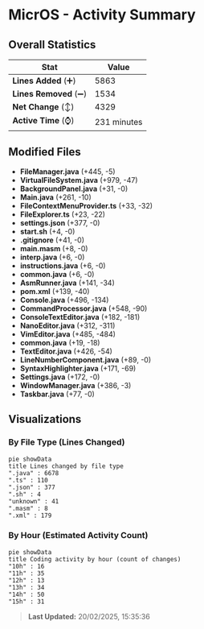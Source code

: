 # MicrOS - Activity Summary 

## Overall Statistics

| Stat                   | Value                                                             |
| ---------------------- | ----------------------------------------------------------------- |
| **Lines Added** (➕)   | 5863                                          |
| **Lines Removed** (➖) | 1534                                        |
| **Net Change** (↕)    | 4329                |
| **Active Time** (⌚)   | 231 minutes |


## Modified Files
- **FileManager.java** (+445, -5)
- **VirtualFileSystem.java** (+979, -47)
- **BackgroundPanel.java** (+31, -0)
- **Main.java** (+261, -10)
- **FileContextMenuProvider.ts** (+33, -32)
- **FileExplorer.ts** (+23, -22)
- **settings.json** (+377, -0)
- **start.sh** (+4, -0)
- **.gitignore** (+41, -0)
- **main.masm** (+8, -0)
- **interp.java** (+6, -0)
- **instructions.java** (+6, -0)
- **common.java** (+6, -0)
- **AsmRunner.java** (+141, -34)
- **pom.xml** (+139, -40)
- **Console.java** (+496, -134)
- **CommandProcessor.java** (+548, -90)
- **ConsoleTextEditor.java** (+182, -181)
- **NanoEditor.java** (+312, -311)
- **VimEditor.java** (+485, -484)
- **common.java** (+19, -18)
- **TextEditor.java** (+426, -54)
- **LineNumberComponent.java** (+89, -0)
- **SyntaxHighlighter.java** (+171, -69)
- **Settings.java** (+172, -0)
- **WindowManager.java** (+386, -3)
- **Taskbar.java** (+77, -0)

## Visualizations

### By File Type (Lines Changed)

```mermaid
pie showData
title Lines changed by file type
".java" : 6678
".ts" : 110
".json" : 377
".sh" : 4
"unknown" : 41
".masm" : 8
".xml" : 179
```

### By Hour (Estimated Activity Count)

```mermaid
pie showData
title Coding activity by hour (count of changes)
"10h" : 16
"11h" : 35
"12h" : 13
"13h" : 34
"14h" : 50
"15h" : 31
```


> **Last Updated:** 20/02/2025, 15:35:36